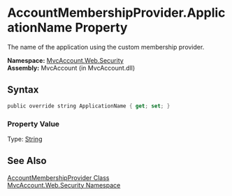 AccountMembershipProvider.ApplicationName Property
==================================================
The name of the application using the custom membership provider.

**Namespace:** [MvcAccount.Web.Security][1]  
**Assembly:** MvcAccount (in MvcAccount.dll)

Syntax
------

```csharp
public override string ApplicationName { get; set; }
```

### Property Value
Type: [String][2]

See Also
--------
[AccountMembershipProvider Class][3]  
[MvcAccount.Web.Security Namespace][1]  

[1]: ../README.md
[2]: http://msdn.microsoft.com/en-us/library/s1wwdcbf
[3]: README.md